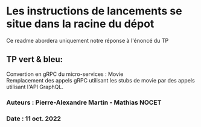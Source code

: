# Les instructions de lancements se situe dans la racine du dépot
Ce readme abordera uniquement notre réponse à l'énoncé du TP

## TP vert & bleu: 
Convertion en gRPC du micro-services : Movie</br>
Remplacement des appels gRPC utilisant les stubs de movie par des appels utilisant l'API GraphQL.

### Auteurs : Pierre-Alexandre Martin - Mathias NOCET
### Date : 11 oct. 2022